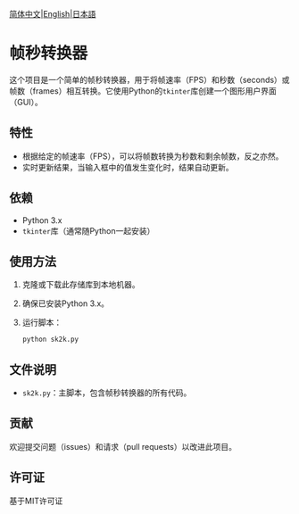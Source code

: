 [简体中文](README_ZH.md)|[English](README.md)|[日本語](README_JP.md)
# 帧秒转换器

这个项目是一个简单的帧秒转换器，用于将帧速率（FPS）和秒数（seconds）或帧数（frames）相互转换。它使用Python的`tkinter`库创建一个图形用户界面（GUI）。

## 特性

- 根据给定的帧速率（FPS），可以将帧数转换为秒数和剩余帧数，反之亦然。
- 实时更新结果，当输入框中的值发生变化时，结果自动更新。

## 依赖

- Python 3.x
- `tkinter`库（通常随Python一起安装）

## 使用方法

1. 克隆或下载此存储库到本地机器。
2. 确保已安装Python 3.x。
3. 运行脚本：

   ```bash
   python sk2k.py
   ```

## 文件说明

- `sk2k.py`：主脚本，包含帧秒转换器的所有代码。


## 贡献

欢迎提交问题（issues）和请求（pull requests）以改进此项目。

## 许可证

基于MIT许可证
